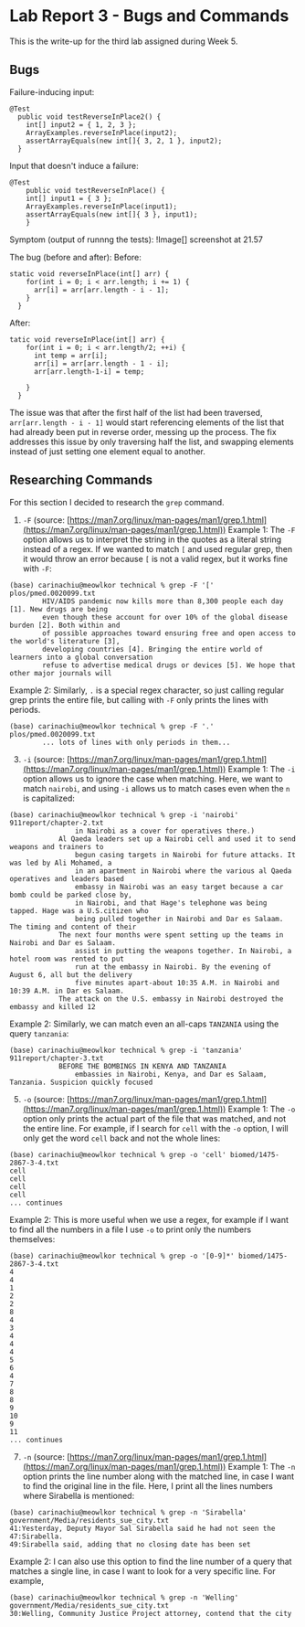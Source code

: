 # Lab Report 3 - Bugs and Commands
This is the write-up for the third lab assigned during Week 5.

## Bugs
Failure-inducing input:
```
@Test
  public void testReverseInPlace2() {
    int[] input2 = { 1, 2, 3 };
    ArrayExamples.reverseInPlace(input2);
    assertArrayEquals(new int[]{ 3, 2, 1 }, input2);
  }
```

Input that doesn't induce a failure:
```
@Test 
	public void testReverseInPlace() {
    int[] input1 = { 3 };
    ArrayExamples.reverseInPlace(input1);
    assertArrayEquals(new int[]{ 3 }, input1);
	}
```

Symptom (output of runnng the tests):
!Image[] screenshot at 21.57

The bug (before and after):
Before:
```
static void reverseInPlace(int[] arr) {
    for(int i = 0; i < arr.length; i += 1) {
      arr[i] = arr[arr.length - i - 1];
    }
  }
```

After:
```
tatic void reverseInPlace(int[] arr) {
    for(int i = 0; i < arr.length/2; ++i) {
      int temp = arr[i];
      arr[i] = arr[arr.length - 1 - i];
      arr[arr.length-1-i] = temp;
    
    }
  }
```

The issue was that after the first half of the list had been traversed, `arr[arr.length - i - 1]` would start referencing elements of the list that had already been put in reverse order, messing up the process. The fix addresses this issue by only traversing half the list, and swapping elements instead of just setting one element equal to another.

## Researching Commands
For this section I decided to research the `grep` command.
1. `-F` (source: [https://man7.org/linux/man-pages/man1/grep.1.html](https://man7.org/linux/man-pages/man1/grep.1.html))
Example 1:
The `-F` option allows us to interpret the string in the quotes as a literal string instead of a regex. If we wanted to match `[` and used regular grep, then it would throw an error because `[` is not a valid regex, but it works fine with `-F`:
```
(base) carinachiu@meowlkor technical % grep -F '[' plos/pmed.0020099.txt
        HIV/AIDS pandemic now kills more than 8,300 people each day [1]. New drugs are being
        even though these account for over 10% of the global disease burden [2]. Both within and
        of possible approaches toward ensuring free and open access to the world's literature [3],
        developing countries [4]. Bringing the entire world of learners into a global conversation
        refuse to advertise medical drugs or devices [5]. We hope that other major journals will
```

Example 2:
Similarly, `.` is a special regex character, so just calling regular grep prints the entire file, but calling with `-F` only prints the lines with periods.
```
(base) carinachiu@meowlkor technical % grep -F '.' plos/pmed.0020099.txt
        ... lots of lines with only periods in them...
```

   
3. `-i` (source: [https://man7.org/linux/man-pages/man1/grep.1.html](https://man7.org/linux/man-pages/man1/grep.1.html))
Example 1:
The `-i` option allows us to ignore the case when matching. Here, we want to match `nairobi`, and using `-i` allows us to match cases even when the `n` is capitalized:
```
(base) carinachiu@meowlkor technical % grep -i 'nairobi' 911report/chapter-2.txt
                in Nairobi as a cover for operatives there.)
            Al Qaeda leaders set up a Nairobi cell and used it to send weapons and trainers to
                begun casing targets in Nairobi for future attacks. It was led by Ali Mohamed, a
                in an apartment in Nairobi where the various al Qaeda operatives and leaders based
                embassy in Nairobi was an easy target because a car bomb could be parked close by,
                in Nairobi, and that Hage's telephone was being tapped. Hage was a U.S.citizen who
                being pulled together in Nairobi and Dar es Salaam. The timing and content of their
            The next four months were spent setting up the teams in Nairobi and Dar es Salaam.
                assist in putting the weapons together. In Nairobi, a hotel room was rented to put
                run at the embassy in Nairobi. By the evening of August 6, all but the delivery
                five minutes apart-about 10:35 A.M. in Nairobi and 10:39 A.M. in Dar es Salaam.
            The attack on the U.S. embassy in Nairobi destroyed the embassy and killed 12
```

Example 2:
Similarly, we can match even an all-caps `TANZANIA` using the query `tanzania`:
```
(base) carinachiu@meowlkor technical % grep -i 'tanzania' 911report/chapter-3.txt
            BEFORE THE BOMBINGS IN KENYA AND TANZANIA
                embassies in Nairobi, Kenya, and Dar es Salaam, Tanzania. Suspicion quickly focused
```
   
5. `-o` (source: [https://man7.org/linux/man-pages/man1/grep.1.html](https://man7.org/linux/man-pages/man1/grep.1.html))
Example 1:
The `-o` option only prints the actual part of the file that was matched, and not the entire line. For example, if I search for `cell` with the `-o` option, I will only get the word `cell` back and not the whole lines:
```
(base) carinachiu@meowlkor technical % grep -o 'cell' biomed/1475-2867-3-4.txt
cell
cell
cell
cell
... continues
```

Example 2:
This is more useful when we use a regex, for example if I want to find all the numbers in a file I use `-o` to print only the numbers themselves:
```
(base) carinachiu@meowlkor technical % grep -o '[0-9]*' biomed/1475-2867-3-4.txt
4
4
1
2
2
8
4
3
4
4
4
5
6
4
7
8
8
9
10
9
11
... continues
```
   
7. `-n` (source: [https://man7.org/linux/man-pages/man1/grep.1.html](https://man7.org/linux/man-pages/man1/grep.1.html))
Example 1:
The `-n` option prints the line number along with the matched line, in case I want to find the original line in the file. Here, I print all the lines numbers where Sirabella is mentioned:
```
(base) carinachiu@meowlkor technical % grep -n 'Sirabella' government/Media/residents_sue_city.txt
41:Yesterday, Deputy Mayor Sal Sirabella said he had not seen the
47:Sirabella.
49:Sirabella said, adding that no closing date has been set
```

Example 2:
I can also use this option to find the line number of a query that matches a single line, in case I want to look for a very specific line. For example,
```
(base) carinachiu@meowlkor technical % grep -n 'Welling' government/Media/residents_sue_city.txt
30:Welling, Community Justice Project attorney, contend that the city
```
